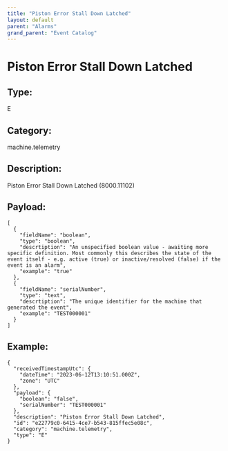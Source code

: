 ```yaml
---
title: "Piston Error Stall Down Latched"
layout: default
parent: "Alarms"
grand_parent: "Event Catalog"
---
```


# Piston Error Stall Down Latched

## Type:

E

## Category:

machine.telemetry

## Description: 

Piston Error Stall Down Latched (8000.11102)

## Payload:

```
[
  {
    "fieldName": "boolean",
    "type": "boolean",
    "descrtiption": "An unspecified boolean value - awaiting more specific definition. Most commonly this describes the state of the event itself - e.g. active (true) or inactive/resolved (false) if the event is an alarm",
    "example": "true"
  },
  {
    "fieldName": "serialNumber",
    "type": "text",
    "descrtiption": "The unique identifier for the machine that generated the event",
    "example": "TEST000001"
  }
]
```

## Example:

```
{
  "receivedTimestampUtc": {
    "dateTime": "2023-06-12T13:10:51.000Z",
    "zone": "UTC"
  },
  "payload": {
    "boolean": "false",
    "serialNumber": "TEST000001"
  },
  "description": "Piston Error Stall Down Latched",
  "id": "e22779c0-6415-4ce7-b543-815ffec5e08c",
  "category": "machine.telemetry",
  "type": "E"
}
```

